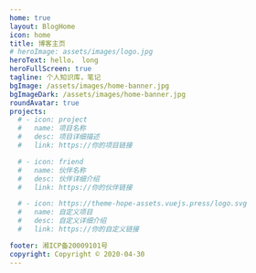 ```yaml
---
home: true
layout: BlogHome
icon: home
title: 博客主页
# heroImage: assets/images/logo.jpg
heroText: hello， long 
heroFullScreen: true
tagline: 个人知识库，笔记
bgImage: /assets/images/home-banner.jpg
bgImageDark: /assets/images/home-banner.jpg
roundAvatar: true
projects:
  # - icon: project
  #   name: 项目名称
  #   desc: 项目详细描述
  #   link: https://你的项目链接

  # - icon: friend
  #   name: 伙伴名称
  #   desc: 伙伴详细介绍
  #   link: https://你的伙伴链接

  # - icon: https://theme-hope-assets.vuejs.press/logo.svg
  #   name: 自定义项目
  #   desc: 自定义详细介绍
  #   link: https://你的自定义链接

footer: 湘ICP备20009101号
copyright: Copyright © 2020-04-30
---
```

